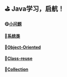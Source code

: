 ##  :golf: Java学习，启航！

#### :yum:[小问题](./problem.md)
#### :file_folder:[系统类](https://github.com/swordboyASS/Rear-end-Learing/blob/master/Java/%E4%B8%80%E4%BA%9B%E7%B1%BB.md#title)
#### :file_folder:[Object-Oriented](https://github.com/swordboyASS/Rear-End/blob/master/Java/Object-Oriented.md)
#### :file_folder:[Class-reuse](https://github.com/swordboyASS/Rear-End/blob/master/Java/%E7%B1%BB%E7%9A%84%E9%87%8D%E7%94%A8.md)
#### :file_folder:[Collection](https://github.com/swordboyASS/Rear-End/tree/master/Java/Collection)



